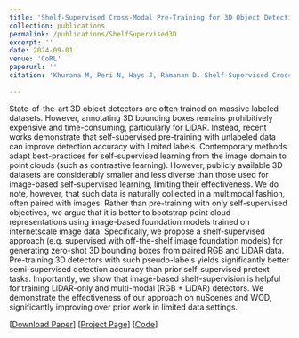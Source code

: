 ```yaml
---
title: 'Shelf-Supervised Cross-Modal Pre-Training for 3D Object Detection'
collection: publications
permalink: /publications/ShelfSupervised3D
excerpt: ''
date: 2024-09-01
venue: 'CoRL'
paperurl: ''
citation: 'Khurana M, Peri N, Hays J, Ramanan D. Shelf-Supervised Cross-Modal Pre-Training for 3D Object Detection. In: Conference on Robot Learning, CoRL 2024'

---
```


State-of-the-art 3D object detectors are often trained on massive labeled datasets. However, annotating 3D bounding boxes remains prohibitively expensive and time-consuming, particularly for LiDAR. Instead, recent works demonstrate that self-supervised pre-training with unlabeled data can improve detection accuracy with limited labels. Contemporary methods adapt best-practices for self-supervised learning from the image domain to point clouds (such as contrastive learning). However, publicly available 3D datasets are considerably smaller and less diverse than those used for image-based self-supervised learning, limiting their effectiveness. We do note, however, that such data is naturally collected in a multimodal fashion, often paired with images. Rather than pre-training with only self-supervised objectives, we argue that it is better to bootstrap point cloud representations using image-based foundation models trained on internetscale image data. Specifically, we propose a shelf-supervised approach (e.g. supervised with off-the-shelf image foundation models) for generating zero-shot 3D bounding boxes from paired RGB and LiDAR data. Pre-training 3D detectors with such pseudo-labels yields significantly better semi-supervised detection accuracy than prior self-supervised pretext tasks. Importantly, we show that image-based shelf-supervision is helpful for training LiDAR-only and multi-modal (RGB + LiDAR) detectors. We demonstrate the effectiveness of our approach on nuScenes and WOD, significantly improving over prior work in limited data settings.

[[Download Paper](https://neeharperi.com/files/ShelfSupervised3D.pdf)]
[[Project Page](https://meharkhurana03.github.io/cm3d/)]
[[Code](https://github.com/meharkhurana03/cm3d)]
